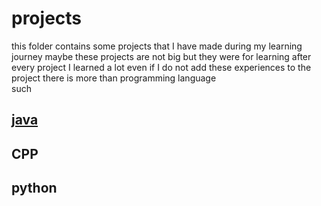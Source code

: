 # projects
this folder contains some projects that I have made during my learning journey 
maybe these projects are not big but they were for learning 
after every project I learned a lot  even if I do not add these experiences to the project
there is more than programming language  
such 
## [java](https://github.com/MohamedHamed12/projects_java_cpp_python/tree/main/java)
## CPP  
## python
